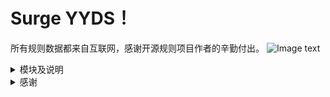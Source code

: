 # Surge YYDS！ 

所有规则数据都来自互联网，感谢开源规则项目作者的辛勤付出。
![Image text](https://raw.githubusercontent.com/Hpxwd/Surge/main/Surge.png)
<details>
   <summary>模块及说明</summary>    
   
|:dog:模块|:link:链接|:pushpin:说明|
|--|--|--|
|:white_check_mark:AllInOne|[:link:链接地址](https://raw.githubusercontent.com/Hpxwd/Surge/main/Module/AllInOne)|去广告+重定向
|:white_check_mark:哔哩哔哩|[:link:链接地址](https://raw.githubusercontent.com/Hpxwd/Surge/main/Module/Bilibili.sgmodule)|去广告+高画质
|:white_check_mark:微博|[:link:链接地址](https://raw.githubusercontent.com/Hpxwd/Surge/main/Module/Weibo.sgmodule)|去广告
|:white_check_mark:知乎|[:link:链接地址](https://raw.githubusercontent.com/Hpxwd/Surge/main/Module/Zhihu.sgmodule)|去广告
|:white_check_mark:贴吧|[:link:链接地址](https://raw.githubusercontent.com/Hpxwd/Surge/main/Module/Tieba)|去广告
|:white_check_mark:TestFlight账户管理|[:link:链接地址](https://raw.githubusercontent.com/Hpxwd/Surge/main/Module/TestFlight)|自动存储/合并多个tf账户列表
|:white_check_mark:Sub-Store|[:link:链接地址](https://raw.githubusercontent.com/Hpxwd/Surge/main/Module/Sub-Store)|高级订阅管理工具
|:white_check_mark:京东比价|[:link:链接地址](https://raw.githubusercontent.com/Hpxwd/Surge/main/Module/JD_Price)|京东历史价格
|:white_check_mark:Advanced Settings & URL Redirect|[:link:链接地址](https://raw.githubusercontent.com/Hpxwd/Surge/main/Module/General)|高级设置及通用的URL重定向优化
|:white_check_mark:微信公众号|[:link:链接地址](https://raw.githubusercontent.com/Hpxwd/Surge/main/Module/WeChat)|去广告
|:white_check_mark:Boxjs|[:link:链接地址](https://raw.githubusercontent.com/Hpxwd/Surge/main/Module/Boxjs)|boxjs
|:white_check_mark:流媒体检测|[:link:链接地址](https://raw.githubusercontent.com/Hpxwd/Surge/main/Module/Stream-All)|信息面板
|:white_check_mark:网络信息|[:link:链接地址](https://raw.githubusercontent.com/Hpxwd/Surge/main/Module/Network-Info)|信息面板

</details>

<details>

<summary>感谢</summary>

以下排名不分先后

* [@deezertidal](https://github.com/deezertidal)

* [@ddgksf2013](https://github.com/ddgksf2013)

* [@Tartarus2014](https://github.com/Tartarus2014)

* [@I-am-R-E](https://github.com/I-am-R-E)

* [@yqc007](https://github.com/yqc007)

* [@Orz](https://github.com/Orz-3/mini)

* [@NobyDa](https://github.com/NobyDa)

* [@lhie1](https://github.com/lhie1)

* [@chavyleung](https://github.com/chavyleung)

* [@yichahucha](https://github.com/yichahucha)

* [@langkhach270389](https://github.com/langkhach270389)

* [@zZPiglet](https://github.com/zZPiglet/Task.git)

* [@Peng-YM](https://github.com/Peng-YM/QuanX)

* [@lowking](https://github.com/lowking/Scripts)

 </details>

